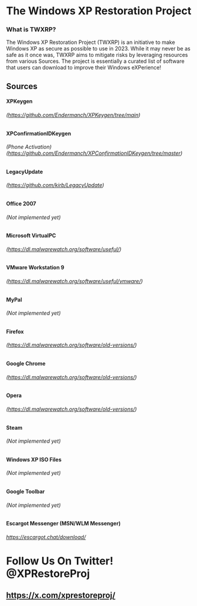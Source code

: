 # The Windows XP Restoration Project
### What is TWXRP?
The Windows XP Restoration Project (TWXRP) is an initiative to make Windows XP as secure as possible to use in 2023. While it may never be as safe as it once was, TWXRP aims to mitigate risks by leveraging resources from various Sources. The project is essentially a curated list of software that users can download to improve their Windows eXPerience!
## Sources
#### XPKeygen
###### (https://github.com/Endermanch/XPKeygen/tree/main)
#### XPConfirmationIDKeygen
###### (Phone Activation) (https://github.com/Endermanch/XPConfirmationIDKeygen/tree/master)
#### LegacyUpdate
###### (https://github.com/kirb/LegacyUpdate)
#### Office 2007
###### (Not implemented yet)
#### Microsoft VirtualPC
###### (https://dl.malwarewatch.org/software/useful/)
#### VMware Workstation 9
###### (https://dl.malwarewatch.org/software/useful/vmware/)
#### MyPal
###### (Not implemented yet)
#### Firefox
###### (https://dl.malwarewatch.org/software/old-versions/)
#### Google Chrome
###### (https://dl.malwarewatch.org/software/old-versions/)
#### Opera
###### (https://dl.malwarewatch.org/software/old-versions/)
#### Steam
###### (Not implemented yet)
#### Windows XP ISO Files
###### (Not implemented yet)
#### Google Toolbar
###### (Not implemented yet)
#### Escargot Messenger (MSN/WLM Messenger) 
###### https://escargot.chat/download/

# Follow Us On Twitter! @XPRestoreProj 
## https://x.com/xprestoreproj/
